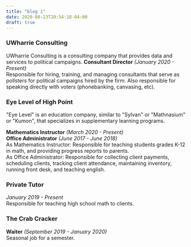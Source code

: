 ```yaml
---
title: "blog 1"
date: 2020-08-23T20:54:18-04:00
draft: true
---
```


### UWharrie Consulting  
UWharrie Consulting is a consulting company that provides data and services to political campaigns. 
**Consultant Director** *(January 2020 - Present)*      
Responsible for hiring, training, and managing consultants that serve as pollsters for political campaigns hired by the firm. Also responsible for speaking directly with voters (phonebanking, canvasing, etc).

### Eye Level of High Point    
"Eye Level" is an education company, similar to "Sylvan" or "Mathnasium" or "Kumon", that specializes in supplementary learning programs. 

**Mathematics Instructor** *(March 2020 - Present)*                          
**Office Administrator** *(June 2017 - June 2018)*                  
As Mathematics Instructor: Responsible for teaching students grades K-12 in math, and providing progress reports to parents.          
As Office Administrator: Responsible for collecting client payments, scheduling clients, tracking client attendance, maintaining inventory, running front desk, and teaching english.         


### Private Tutor
*January 2019 - Present*           
Responsible for teaching high school math to clients.

### The Crab Cracker
**Waiter** *(September 2019 - January 2020)*       
Seasonal job for a semester.


